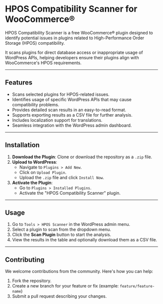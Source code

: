 # HPOS Compatibility Scanner for WooCommerce®

HPOS Compatibility Scanner is a free WooCommerce® plugin designed to identify potential issues in plugins related to High-Performance Order Storage (HPOS) compatibility. 

It scans plugins for direct database access or inappropriate usage of WordPress APIs, helping developers ensure their plugins align with WooCommerce's HPOS requirements.
    
---

## Features

- Scans selected plugins for HPOS-related issues.
- Identifies usage of specific WordPress APIs that may cause compatibility problems.
- Provides detailed scan results in an easy-to-read format.
- Supports exporting results as a CSV file for further analysis.
- Includes localization support for translations.
- Seamless integration with the WordPress admin dashboard.

---

## Installation

1. **Download the Plugin**: Clone or download the repository as a `.zip` file.
2. **Upload to WordPress**:
    - Navigate to `Plugins > Add New`.
    - Click on `Upload Plugin`.
    - Upload the `.zip` file and click `Install Now`.
3. **Activate the Plugin**:
    - Go to `Plugins > Installed Plugins`.
    - Activate the "HPOS Compatibility Scanner" plugin.

---

## Usage

1. Go to `Tools > HPOS Scanner` in the WordPress admin menu.
2. Select a plugin to scan from the dropdown menu.
3. Click the **Scan Plugin** button to start the analysis.
4. View the results in the table and optionally download them as a CSV file.

---

## Contributing

We welcome contributions from the community. Here's how you can help:

1. Fork the repository.
2. Create a new branch for your feature or fix (example: `feature/feature-name`)
3. Submit a pull request describing your changes.
